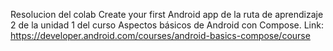 Resolucion del colab Create your first Android app de la ruta de aprendizaje 2 de la unidad 1 del curso Aspectos básicos de Android con Compose.
Link: https://developer.android.com/courses/android-basics-compose/course
